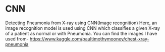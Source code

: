 # CNN
Detecting Pneumonia from X-ray using CNN(Image recognition)
Here, an image recognition model is used using CNN which classifies a given X-ray of a patient as normal or with Pneumonia.
You can find the images I have used from-
https://www.kaggle.com/paultimothymooney/chest-xray-pneumonia
